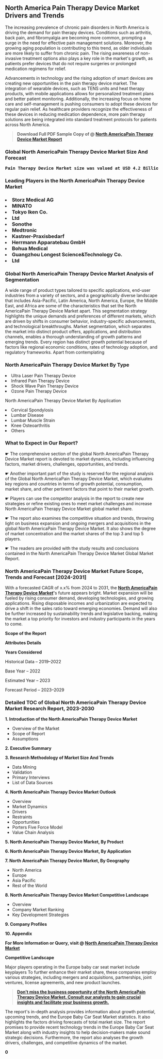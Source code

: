 <p><h2>North America Pain Therapy Device Market Drivers and Trends</h2><p>The increasing prevalence of chronic pain disorders in North America is driving the demand for pain therapy devices. Conditions such as arthritis, back pain, and fibromyalgia are becoming more common, prompting a surge in the need for effective pain management solutions. Moreover, the growing aging population is contributing to this trend, as older individuals are more likely to suffer from chronic pain. The rising awareness of non-invasive treatment options also plays a key role in the market's growth, as patients prefer devices that do not require surgeries or prolonged medication regimens for relief.</p><p>Advancements in technology and the rising adoption of smart devices are creating new opportunities in the pain therapy device market. The integration of wearable devices, such as TENS units and heat therapy products, with mobile applications allows for personalized treatment plans and better patient monitoring. Additionally, the increasing focus on home care and self-management is pushing consumers to adopt these devices for regular pain relief. As healthcare providers recognize the effectiveness of these devices in reducing medication dependence, more pain therapy solutions are being integrated into standard treatment protocols for patients across North America.</p></p><blockquote id="" class=""><strong>Download Full PDF Sample Copy of @&nbsp;<a href="https://www.verifiedmarketreports.com/download-sample/?rid=379602&utm_source=GitHub-Jan&utm_medium=285" target="_blank">North AmericaPain Therapy Device Market Report</a>&nbsp;&nbsp;</strong></blockquote><h3 id="" class=""><strong>Global&nbsp;North AmericaPain Therapy Device Market Size And Forecast</strong></h3><pre class="reader-text-block__code-block"><strong>Pain Therapy Device Market size was valued at USD 4.2 Billion in 2022 and is projected to reach USD 8.3 Billion by 2030, growing at a CAGR of 9.1% from 2024 to 2030.</strong></pre><h3 id="" class="">Leading Players in the&nbsp;North AmericaPain Therapy Device Market</h3><h3 class=""></Li><Li>Storz Medical AG</Li><Li> MINATO</Li><Li> Tokyo Iken Co.</Li><Li> Ltd</Li><Li> Sonothe</Li><Li> Medtronic</Li><Li> Kastner-Praxisbedarf</Li><Li> Herrmann Apparatebau GmbH</Li><Li> Bohua Medical</Li><Li> Guangzhou Longest Science&Technology Co.</Li><Li> Ltd</h3><h3 id="" class="">Global&nbsp;North AmericaPain Therapy Device Market Analysis of Segmentation</h3><p id="" class="">A wide range of product types tailored to specific applications, end-user industries from a variety of sectors, and a geographically diverse landscape that includes Asia-Pacific, Latin America, North America, Europe, the Middle East, and Africa are some of the characteristics that set the North AmericaPain Therapy Device Market apart. This segmentation strategy highlights the unique demands and preferences of different markets, which are driven by shifts in consumer behavior, industry-specific advancements, and technological breakthroughs. Market segmentation, which separates the market into distinct product offers, applications, and distribution channels, enables a thorough understanding of growth patterns and emerging trends. Every region has distinct growth potential because of factors like regional economic conditions, rates of technology adoption, and regulatory frameworks. Apart from contemplating</p><h3 id="" class="">North AmericaPain Therapy Device Market&nbsp;By Type</h3><p></Li><Li>Ultra Laser Pain Therapy Device</Li><Li> Infrared Pain Therapy Device</Li><Li> Shock Wave Pain Therapy Device</Li><Li> Ozone Pain Therapy Device</p><div class="" data-test-id=""><p>North AmericaPain Therapy Device Market&nbsp;By Application</p></div><p class=""></Li><Li>Cervical Spondylosis</Li><Li> Lumbar Disease</Li><Li> Lumbar Muscle Strain</Li><Li> Knee Osteoarthritis</Li><Li> Others</p><div class="" data-test-id=""><h3><span class="">What to Expect in Our Report?</span></h3></div><div class="" data-test-id=""><p><span class="">☛ The comprehensive section of the global North AmericaPain Therapy Device Market report is devoted to market dynamics, including influencing factors, market drivers, challenges, opportunities, and trends.</span></p></div><div class="" data-test-id=""><p><span class="">☛ Another important part of the study is reserved for the regional analysis of the Global North AmericaPain Therapy Device Market, which evaluates key regions and countries in terms of growth potential, consumption, market share, and other pertinent factors that point to their market growth.</span></p></div><div class="" data-test-id=""><p><span class="">☛ Players can use the competitor analysis in the report to create new strategies or refine existing ones to meet market challenges and increase North AmericaPain Therapy Device Market global market share.</span></p></div><div class="" data-test-id=""><p><span class="">☛ The report also examines the competitive situation and trends, throwing light on business expansion and ongoing mergers and acquisitions in the global North AmericaPain Therapy Device Market. It also shows the degree of market concentration and the market shares of the top 3 and top 5 players.</span></p></div><div class="" data-test-id=""><p><span class="">☛ The readers are provided with the study results and conclusions contained in the North AmericaPain Therapy Device Market Global Market Report.</span></p></div><div class="" data-test-id=""><h3><span class="">North AmericaPain Therapy Device Market Future Scope, Trends and Forecast [2024-2031]</span></h3></div><div class="" data-test-id=""><p><span class="">With a forecasted CAGR of x.x% from 2024 to 2031, the <strong><a href="https://www.verifiedmarketreports.com/download-sample/?rid=379602&utm_source=GitHub-Jan&utm_medium=285" target="_blank">North AmericaPain Therapy Device Market</a>'</strong>s future appears bright. Market expansion will be fueled by rising consumer demand, developing technologies, and growing applications. Rising disposable incomes and urbanization are expected to drive a shift in the sales ratio toward emerging economies. Demand will also be further increased by sustainability trends and legislative backing, making the market a top priority for investors and industry participants in the years to come.</span></p><p id="ember66" class="ember-view reader-text-block__paragraph"><strong>Scope of the Report</strong></p><p id="ember67" class="ember-view reader-text-block__paragraph"><strong>Attributes Details</strong></p><p id="ember68" class="ember-view reader-text-block__paragraph"><strong>Years Considered</strong></p><p id="ember69" class="ember-view reader-text-block__paragraph">Historical Data &ndash; 2019&ndash;2022</p><p id="ember70" class="ember-view reader-text-block__paragraph">Base Year &ndash; 2022</p><p id="ember71" class="ember-view reader-text-block__paragraph">Estimated Year &ndash; 2023</p><p id="ember72" class="ember-view reader-text-block__paragraph">Forecast Period &ndash; 2023&ndash;2029</p></div><h3 id="" class="">Detailed TOC of Global North AmericaPain Therapy Device Market Research Report, 2023-2030</h3><p id="" class=""><strong>1. Introduction of the North AmericaPain Therapy Device Market</strong></p><ul><li>Overview of the Market</li><li>Scope of Report</li><li>Assumptions</li></ul><p id="" class=""><strong>2. Executive Summary</strong></p><p id="" class=""><strong>3. Research Methodology of Market Size And Trends</strong></p><ul><li>Data Mining</li><li>Validation</li><li>Primary Interviews</li><li>List of Data Sources</li></ul><p id="" class=""><strong>4. North AmericaPain Therapy Device Market Outlook</strong></p><ul><li>Overview</li><li>Market Dynamics</li><li>Drivers</li><li>Restraints</li><li>Opportunities</li><li>Porters Five Force Model</li><li>Value Chain Analysis</li></ul><p id="" class=""><strong>5. North AmericaPain Therapy Device Market, By Product</strong></p><p id="" class=""><strong>6. North AmericaPain Therapy Device Market, By Application</strong></p><p id="" class=""><strong>7. North AmericaPain Therapy Device Market, By Geography</strong></p><ul><li>North America</li><li>Europe</li><li>Asia Pacific</li><li>Rest of the World</li></ul><p id="" class=""><strong>8. North AmericaPain Therapy Device Market Competitive Landscape</strong></p><ul><li>Overview</li><li>Company Market Ranking</li><li>Key Development Strategies</li></ul><p id="" class=""><strong>9. Company Profiles</strong></p><p id="" class=""><strong>10. Appendix</strong></p><p><strong>For More Information or Query, visit&nbsp;@ <a href="https://www.verifiedmarketreports.com/product/pain-therapy-device-market/" target="_blank">North AmericaPain Therapy Device Market</a></strong></p><p id="ember61" class="ember-view reader-text-block__paragraph"><strong>Competitive Landscape</strong></p><p id="ember62" class="ember-view reader-text-block__paragraph">Major players operating in the Europe baby car seat market include keyplayers To further enhance their market share, these companies employ various strategies, including mergers and acquisitions, partnerships, joint ventures, license agreements, and new product launches.</p><blockquote id="ember63" class="ember-view reader-text-block__blockquote"><strong><a href="https://www.verifiedmarketreports.com/download-sample/?rid=379602&utm_source=GitHub-Jan&utm_medium=285" target="_blank">Don&rsquo;t miss the business opportunity of the North AmericaPain Therapy Device Market. Consult our analysts to gain crucial insights and facilitate your business growth.</a></strong></blockquote><p id="ember64" class="ember-view reader-text-block__paragraph">The report's in-depth analysis provides information about growth potential, upcoming trends, and the Europe Baby Car Seat Market statistics. It also highlights the factors driving forecasts of total market size. The report promises to provide recent technology trends in the Europe Baby Car Seat Market along with industry insights to help decision-makers make sound strategic decisions. Furthermore, the report also analyses the growth drivers, challenges, and competitive dynamics of the market.</p><p class="ember-view reader-text-block__paragraph"><strong>0</strong></p>
